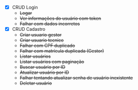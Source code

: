 - [x] CRUD Login
    - ~~Logar~~
    - ~~Ver informações do usuário com token~~
    - ~~Falhar com dados incorretos~~
- [x] CRUD Cadastro
    - ~~Criar usuario gestor~~
    - ~~Criar usuario tecnico~~
    - ~~Falhar com CPF duplicado~~
    - ~~Falhar com matrícula duplicada (Gestor)~~
    - ~~Listar usuários~~
    - ~~Listar usuários com paginação~~
    - ~~Buscar usuário por ID~~
    - ~~Atualizar usuário por ID~~
    - ~~Falhar tentando atualizar senha de usuário inexistente~~
    - ~~Deletar usuário~~
